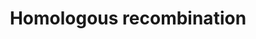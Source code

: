 ---
annotations:
- type: Pathway Ontology
  value: homologous recombination pathway of double-strand break repair
authors:
- MaintBot
- Thomas
- Khanspers
- Christine Chichester
- AlexanderPico
- Eweitz
description: 'Homologous recombination, also known as general recombination, is a
  type of genetic recombination in which nucleotide sequences are exchanged between
  two similar or identical strands of DNA.  Source: [[wikipedia:Homologous_recombination|Wikipedia]]'
last-edited: 2021-05-16
organisms:
- Drosophila melanogaster
redirect_from:
- /index.php/Pathway:WP1205
- /instance/WP1205
schema-jsonld:
- '@context': https://schema.org/
  '@id': https://wikipathways.github.io/pathways/WP1205.html
  '@type': Dataset
  creator:
    '@type': Organization
    name: WikiPathways
  description: 'Homologous recombination, also known as general recombination, is
    a type of genetic recombination in which nucleotide sequences are exchanged between
    two similar or identical strands of DNA.  Source: [[wikipedia:Homologous_recombination|Wikipedia]]'
  keywords:
  - tefu
  - DNApol-delta
  - RPA1 ?
  - nbs
  - POLD3
  - RAD52
  - rad50
  - okr
  - mre11
  - CG12018
  - BRCA2
  - POLD4
  - spn-A
  license: CC0
  name: Homologous recombination
seo: CreativeWork
title: Homologous recombination
wpid: WP1205
---